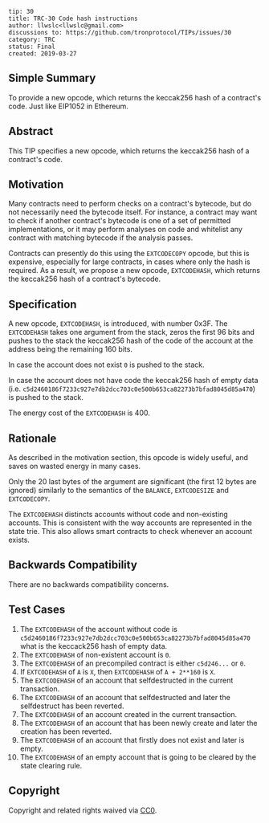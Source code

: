 ```
tip: 30
title: TRC-30 Code hash instructions
author: llwslc<llwslc@gmail.com> 
discussions to: https://github.com/tronprotocol/TIPs/issues/30
category: TRC
status: Final
created: 2019-03-27
```

## Simple Summary

To provide a new opcode, which returns the keccak256 hash of a contract's code. Just like EIP1052 in Ethereum.

## Abstract

This TIP specifies a new opcode, which returns the keccak256 hash of a contract's code.

## Motivation

Many contracts need to perform checks on a contract's bytecode, but do not necessarily need the bytecode itself. For instance, a contract may want to check if another contract's bytecode is one of a set of permitted implementations, or it may perform analyses on code and whitelist any contract with matching bytecode if the analysis passes.

Contracts can presently do this using the `EXTCODECOPY` opcode, but this is expensive, especially for large contracts, in cases where only the hash is required. As a result, we propose a new opcode, `EXTCODEHASH`, which returns the keccak256 hash of a contract's bytecode.

## Specification

A new opcode, `EXTCODEHASH`, is introduced, with number 0x3F. The `EXTCODEHASH` takes one argument from the stack, zeros the first 96 bits and pushes to the stack the keccak256 hash of the code of the account at the address being the remaining 160 bits.

In case the account does not exist `0` is pushed to the stack.

In case the account does not have code the keccak256 hash of empty data (i.e. `c5d2460186f7233c927e7db2dcc703c0e500b653ca82273b7bfad8045d85a470`) is pushed to the stack.

The energy cost of the `EXTCODEHASH` is 400. 

## Rationale

As described in the motivation section, this opcode is widely useful, and saves on wasted energy in many cases.

Only the 20 last bytes of the argument are significant (the first 12 bytes are ignored) similarly to the semantics of the `BALANCE`, `EXTCODESIZE` and `EXTCODECOPY`.

The `EXTCODEHASH` distincts accounts without code and non-existing accounts.
This is consistent with the way accounts are represented in the state trie.
This also allows smart contracts to check whenever an account exists.

## Backwards Compatibility

There are no backwards compatibility concerns.

## Test Cases

1. The `EXTCODEHASH` of the account without code is `c5d2460186f7233c927e7db2dcc703c0e500b653ca82273b7bfad8045d85a470` what is the keccack256 hash of empty data.
2. The `EXTCODEHASH` of non-existent account is `0`.
3. The `EXTCODEHASH` of an precompiled contract is either `c5d246...` or `0`.
4. If `EXTCODEHASH` of `A` is `X`, then `EXTCODEHASH` of `A + 2**160` is `X`.
5. The `EXTCODEHASH` of an account that selfdestructed in the current transaction.
6. The `EXTCODEHASH` of an account that selfdestructed and later the selfdestruct has been reverted.
7. The `EXTCODEHASH` of an account created in the current transaction.
8. The `EXTCODEHASH` of an account that has been newly create and later the creation has been reverted.
9. The `EXTCODEHASH` of an account that firstly does not exist and later is empty.
10. The `EXTCODEHASH` of an empty account that is going to be cleared by the state clearing rule.


## Copyright

Copyright and related rights waived via [CC0](LICENSE.md).
